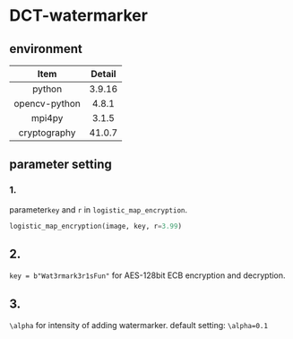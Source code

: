 # DCT-watermarker
## environment
|     Item      | Detail |
| :-----------: | :----: |
|    python     | 3.9.16 |
| opencv-python | 4.8.1  |
|    mpi4py     | 3.1.5  |
| cryptography  | 41.0.7 |

## parameter  setting
### 1. 
parameter`key` and `r` in `logistic_map_encryption`.
```python
logistic_map_encryption(image, key, r=3.99)
```
## 2.
`key = b"Wat3rmark3r1sFun"` for AES-128bit ECB encryption and decryption.
## 3.
`\alpha` for intensity of adding  watermarker.  default setting: `\alpha=0.1`
